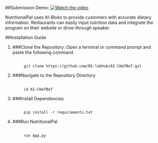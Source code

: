 ##Submission Demo:
[![Watch the video](https://img.youtube.com/vi/CYsH3W4y_2s/maxresdefault.jpg)](https://youtu.be/CYsH3W4y_2s)

NutritionalPal uses AI-Bloks to provide customers with accurate dietary information. Restaurants can easily input nutrition data and integrate the program on their website or drive-through speaker.

##Installation Guide

1. ###Clone the Repository: Open a terminal or command prompt and paste the following command
    ##
            git clone https://github.com/RS-labhub/AI-CHaTBoT.git
2. ###Navigate to the Repository Directory
    ##
            cd AI-CHaTBoT
3. ###Install Dependencies
    ##
            pip install -r requirements.txt
4. ###Run NutritionalPal
    ##
            run App.py

